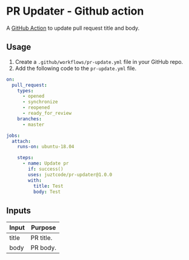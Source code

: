 # PR Updater - Github action

A [GitHub Action](https://github.com/features/actions) to update pull request title and body.

## Usage

1. Create a `.github/workflows/pr-update.yml` file in your GitHub repo.
2. Add the following code to the `pr-update.yml` file.

```yml
on:
  pull_request:
    types:
      - opened
      - synchronize
      - reopened
      - ready_for_review
    branches:
      - master

jobs:
  attach:
    runs-on: ubuntu-18.04

    steps:
      - name: Update pr
        if: success()
        uses: juztcode/pr-updater@1.0.0
        with:
          title: Test
          body: Test
```

## Inputs

Input             | Purpose
------------------|---------------------------------------------------------------------------------------------------------------------------------------
title             | PR title.
body              | PR body.

